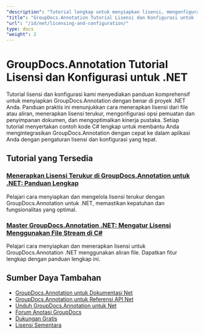 ```yaml
---
"description": "Tutorial lengkap untuk menyiapkan lisensi, mengonfigurasi opsi, dan mengelola GroupDocs.Annotation dalam aplikasi .NET."
"title": "GroupDocs.Annotation Tutorial Lisensi dan Konfigurasi untuk .NET"
"url": "/id/net/licensing-and-configuration/"
type: docs
"weight": 2
---
```


# GroupDocs.Annotation Tutorial Lisensi dan Konfigurasi untuk .NET

Tutorial lisensi dan konfigurasi kami menyediakan panduan komprehensif untuk menyiapkan GroupDocs.Annotation dengan benar di proyek .NET Anda. Panduan praktis ini menunjukkan cara menerapkan lisensi dari file atau aliran, menerapkan lisensi terukur, mengonfigurasi opsi pemuatan dan penyimpanan dokumen, dan mengoptimalkan kinerja pustaka. Setiap tutorial menyertakan contoh kode C# lengkap untuk membantu Anda mengintegrasikan GroupDocs.Annotation dengan cepat ke dalam aplikasi Anda dengan pengaturan lisensi dan konfigurasi yang tepat.

## Tutorial yang Tersedia

### [Menerapkan Lisensi Terukur di GroupDocs.Annotation untuk .NET: Panduan Lengkap](./implement-metered-license-groupdocs-annotation-net/)
Pelajari cara menyiapkan dan mengelola lisensi terukur dengan GroupDocs.Annotation untuk .NET, memastikan kepatuhan dan fungsionalitas yang optimal.

### [Master GroupDocs.Annotation .NET: Mengatur Lisensi Menggunakan File Stream di C#](./master-groupdocs-annotation-net-license-file-stream/)
Pelajari cara menyiapkan dan menerapkan lisensi untuk GroupDocs.Annotation .NET menggunakan aliran file. Dapatkan fitur lengkap dengan panduan lengkap ini.

## Sumber Daya Tambahan

- [GroupDocs.Annotation untuk Dokumentasi Net](https://docs.groupdocs.com/annotation/net/)
- [GroupDocs.Annotation untuk Referensi API Net](https://reference.groupdocs.com/annotation/net/)
- [Unduh GroupDocs.Annotation untuk Net](https://releases.groupdocs.com/annotation/net/)
- [Forum Anotasi GroupDocs](https://forum.groupdocs.com/c/annotation)
- [Dukungan Gratis](https://forum.groupdocs.com/)
- [Lisensi Sementara](https://purchase.groupdocs.com/temporary-license/)